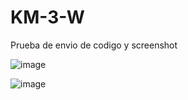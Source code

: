 # KM-3-W
Prueba de envio de codigo y screenshot 


![image](https://github.com/user-attachments/assets/2c9cd824-587e-488d-a601-da87fdb7920b)

![image](https://github.com/user-attachments/assets/a9ab415d-5ea2-4f84-902d-742bed150ae1)


